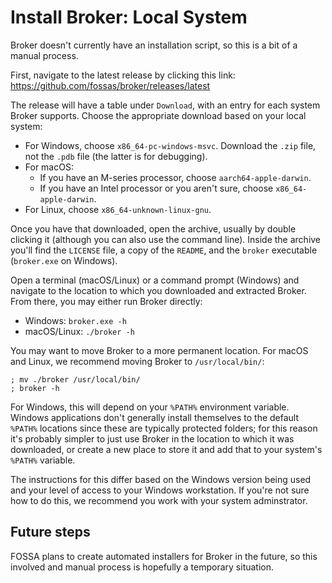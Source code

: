 
# Install Broker: Local System

Broker doesn't currently have an installation script, so this is a bit of a manual process.

First, navigate to the latest release by clicking this link: https://github.com/fossas/broker/releases/latest

The release will have a table under `Download`, with an entry for each system Broker supports.
Choose the appropriate download based on your local system:

- For Windows, choose `x86_64-pc-windows-msvc`. Download the `.zip` file, not the `.pdb` file (the latter is for debugging).
- For macOS:
  - If you have an M-series processor, choose `aarch64-apple-darwin`.
  - If you have an Intel processor or you aren't sure, choose `x86_64-apple-darwin`.
- For Linux, choose `x86_64-unknown-linux-gnu`.

Once you have that downloaded, open the archive, usually by double clicking it (although you can also use the command line).
Inside the archive you'll find the `LICENSE` file, a copy of the `README`, and the `broker` executable (`broker.exe` on Windows).

Open a terminal (macOS/Linux) or a command prompt (Windows) and navigate to the location to which you downloaded and extracted Broker.
From there, you may either run Broker directly:

- Windows: `broker.exe -h`
- macOS/Linux: `./broker -h`

You may want to move Broker to a more permanent location.
For macOS and Linux, we recommend moving Broker to `/usr/local/bin/`:

```
; mv ./broker /usr/local/bin/
; broker -h
```

For Windows, this will depend on your `%PATH%` environment variable.
Windows applications don't generally install themselves to the default `%PATH%` locations since these are typically protected folders;
for this reason it's probably simpler to just use Broker in the location to which it was downloaded, or create a new place to store it
and add that to your system's `%PATH%` variable.

The instructions for this differ based on the Windows version being used and your level of access to your Windows workstation.
If you're not sure how to do this, we recommend you work with your system adminstrator.

## Future steps

FOSSA plans to create automated installers for Broker in the future,
so this involved and manual process is hopefully a temporary situation.
